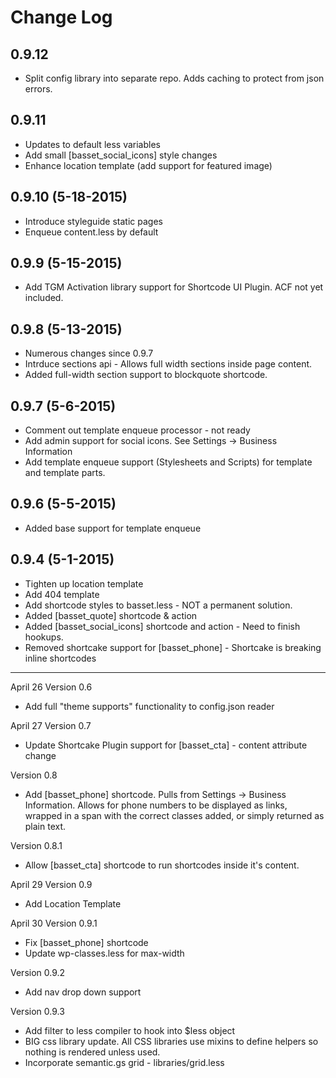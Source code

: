 # Change Log

## 0.9.12
* Split config library into separate repo. Adds caching to protect from json errors.

## 0.9.11
* Updates to default less variables
* Add small [basset_social_icons] style changes
* Enhance location template (add support for featured image)

## 0.9.10 (5-18-2015)
* Introduce styleguide static pages
* Enqueue content.less by default

## 0.9.9 (5-15-2015)
* Add TGM Activation library support for Shortcode UI Plugin. ACF not yet included.

## 0.9.8 (5-13-2015)
* Numerous changes since 0.9.7
* Intrduce sections api - Allows full width sections inside page content.
* Added full-width section support to blockquote shortcode.

## 0.9.7 (5-6-2015)
* Comment out template enqueue processor - not ready
* Add admin support for social icons. See Settings -> Business Information
* Add template enqueue support (Stylesheets and Scripts) for template and template parts.

## 0.9.6 (5-5-2015)
* Added base support for template enqueue

## 0.9.4 (5-1-2015)
* Tighten up location template
* Add 404 template
* Add shortcode styles to basset.less - NOT a permanent solution.
* Added [basset_quote] shortcode & action
* Added [basset_social_icons] shortcode and action - Need to finish hookups.
* Removed shortcake support for [basset_phone] - Shortcake is breaking inline shortcodes



---


April 26
Version 0.6
- Add full "theme supports" functionality to config.json reader

April 27
Version 0.7
- Update Shortcake Plugin support for [basset_cta] - content attribute change

Version 0.8
- Add [basset_phone] shortcode. Pulls from Settings -> Business Information. Allows for phone numbers to be displayed as links, wrapped in a span with the correct classes added, or simply returned as plain text.

Version 0.8.1
- Allow [basset_cta] shortcode to run shortcodes inside it's content.

April 29
Version 0.9
- Add Location Template

April 30
Version 0.9.1
- Fix [basset_phone] shortcode
- Update wp-classes.less for max-width

Version 0.9.2
- Add nav drop down support

Version 0.9.3
- Add filter to less compiler to hook into $less object
- BIG css library update. All CSS libraries use mixins to define helpers so nothing is rendered unless used.
- Incorporate semantic.gs grid - libraries/grid.less
